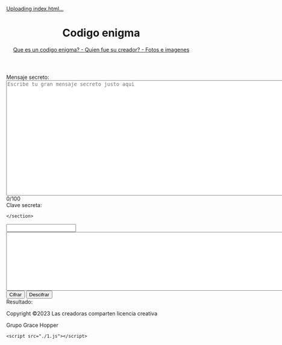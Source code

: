 
[Uploading index.html…]()<!DOCTYPE html>
<html lang="en">
<head>
    <meta charset="UTF-8">
    <meta name="viewport" content="width=device-width, initial-scale=1.0">
    <title>Codigo Enigma</title>
    <link rel="stylesheet" href="1.css">
    <link rel="icon" href="https://www.lausina.com.ar/wp-content/uploads/2017/07/criptograma-reloj.jpg">
    <link rel="preconnect" href="https://fonts.googleapis.com">
</head>
<body onload="contadorCaracteres()">
    <header>
        <h1> Codigo enigma </h1>  
    <nav >
        <a  id="codigo" href="https://www.youtube.com/watch?v=IYsrI15PNUI"class="nav-link">Que es un codigo enigma? - </a>
        <a  id ="codigo"href="https://historia.nationalgeographic.com.es/a/alan-turing-arma-secreta-aliados_16352"class="nav-link">Quien fue su creador? - </a>
        <a  id ="codigo"href="https://www.shutterstock.com/es/search/enigma-code"class="nav-link"> Fotos e imagenes </a>
    </nav>
    </header>
    <section>
        <label id="mensaje">Mensaje secreto:</label>
        <textarea  class="textarea" id="text"  rows="20" cols="90" placeholder="Escribe tu gran mensaje secreto justo aqui"></textarea>
        <div class="col-lg-6">
         <div id="textvista">0/100</div>
        </div>
        <label id="clave">Clave secreta:</label>
        
    </section>
</header>


<input   type="text" id="textoencriptado">
<textarea name="resultado"id="textodesencriptado"cols="90" rows="10"></textarea>
<main>
  <section class="container">
    <div class="btnGroup">
      <button class="cifrado" name="cipher" type="button">
        <i class="fas fa-lock"></i> Cifrar
      </button>
      <button class="decifrado" name="decipher" type="button">
        <i class="fas fa-lock-open"></i> Descifrar
      </button>
    </div>
    <label id="resultado">Resultado:</label>
  </section>
</main>
  
<footer>
  <div>
  <p>Copyright &copy;2023 Las creadoras comparten licencia creativa</p>
  <p>Grupo Grace Hopper</p>   
</div>
</footer>
    
    
    <script src="./1.js"></script>
    
</body>
</html>
